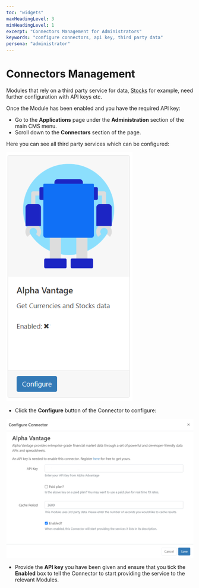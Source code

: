 ```yaml
---
toc: "widgets"
maxHeadingLevel: 3
minHeadingLevel: 1
excerpt: "Connectors Management for Administrators"
keywords: "configure connectors, api key, third party data"
persona: "administrator"
---
```


# Connectors Management

Modules that rely on a third party service for data, [Stocks](media_module_stocks.html) for example, need further configuration with API keys etc.

Once the Module has been enabled and you have the required API key:

- Go to the **Applications** page under the **Administration** section of the main CMS menu.
- Scroll down to the **Connectors** section of the page.

Here you can see all third party services which can be configured:

![Connectors](img/v4_media_modules_connectors.png)

- Click the **Configure** button of the Connector to configure:

![Configure Connectors](img/v4_media_modules_configure_connectors.png)

- Provide the **API key** you have been given and ensure that you tick the **Enabled** box to tell the Connector to start providing the service to the relevant Modules.

